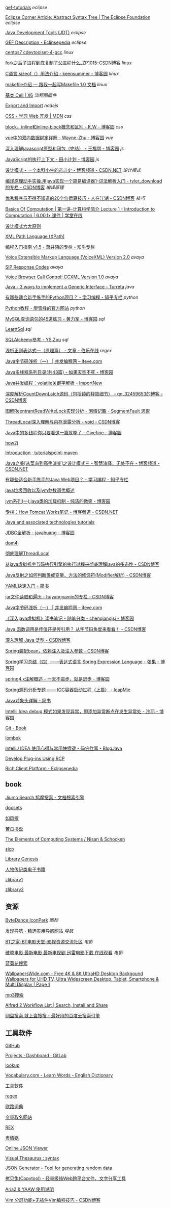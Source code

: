 [gef-tutorials](https://vainolo.com/tutorials/gef-tutorials/) *eclipse*

[Eclipse Corner Article: Abstract Syntax Tree | The Eclipse Foundation](https://www.eclipse.org/articles/article.php?file=Article-JavaCodeManipulation_AST/index.html)  *eclipse*

[Java Development Tools (JDT)](https://www.programcreek.com/category/eclipse-2/eclipse-astparser/)  *eclipse*



[GEF Description - Eclipsepedia](https://wiki.eclipse.org/GEF_Description)  *eclipse*

[centos7 cdevtoolset-4-gcc](https://www.cnblogs.com/dj0325/p/8481092.html)  *linux*

[fork之后子进程到底复制了父进程什么_ZP1015-CSDN博客](https://blog.csdn.net/xy010902100449/article/details/44851453)  *linux*

[C语言 sizeof（）用法介绍 - keepsummer - 博客园](https://www.cnblogs.com/minmin123/p/11940208.html)  *linux*

[makefile介绍 — 跟我一起写Makefile 1.0 文档](https://seisman.github.io/how-to-write-makefile/introduction.html)  *linux*

[基类 Cell | X6](https://antv-x6.gitee.io/zh/docs/tutorial/basic/cell) *流程图插件*

[Export and Import](https://javascript.info/import-export) *nodejs*

[CSS - 学习 Web 开发 | MDN](https://developer.mozilla.org/zh-CN/docs/Learn/CSS) *css*

[block，inline和inline-block概念和区别 - K.W - 博客园](https://www.cnblogs.com/KeithWang/p/3139517.html) *css*

[vue中的双向数据绑定详解 - Wayne-Zhu - 博客园](https://www.cnblogs.com/zhuzhenwei918/p/7309604.html) *vue*

[深入理解javascript原型和闭包（完结） - 王福朋 - 博客园](https://www.cnblogs.com/wangfupeng1988/p/3977924.html) *js* 

[JavaScript的执行上下文 - 田小计划 - 博客园](https://www.cnblogs.com/wilber2013/p/4909430.html) *js* 

[设计模式 - 一个本科小生的奋斗史 - 博客频道 - CSDN.NET](http://blog.csdn.net/jason0539/article/category/3092021) *设计模式*

[编译原理动手实操,用java实现一个简易编译器1-词法解析入门 - tyler_download的专栏 - CSDN博客](http://blog.csdn.net/tyler_download/article/details/50668983) *编译原理*

[优秀程序员不得不知道的20个位运算技巧 - 人在江湖 - CSDN博客](http://blog.csdn.net/zmazon/article/details/8262185) *技巧*

[Basics Of Computation | 第一讲-计算科学简介 Lecture 1 - Introduction to Computation | 6.00.1x 课件 | 学堂在线](http://www.xuetangx.com/courses/course-v1:MITx+6_00_1x+sp/courseware/Week_1/videosequence:Lecture_1/) 

[设计模式六大原则](http://www.uml.org.cn/sjms/201211023.asp)

[XML Path Language (XPath)](https://www.w3.org/TR/1999/REC-xpath-19991116/)

[编程入门指南 v1.5 - 萧井陌的专栏 - 知乎专栏](https://zhuanlan.zhihu.com/p/19959253?columnSlug=xiao-jing-mo)

[Voice Extensible Markup Language (VoiceXML) Version 2.0](https://www.w3.org/TR/voicexml20/) *avaya*

[SIP Response Codes](https://www.tutorialspoint.com/session_initiation_protocol/session_initiation_protocol_response_codes.htm) *avaya*

[Voice Browser Call Control: CCXML Version 1.0](https://www.w3.org/TR/ccxml/#dialogterminate) *avaya* 

[Java - 3 ways to implement a Generic Interface - Turreta](https://turreta.com/2017/06/26/java-3-ways-to-implement-a-generic-interface/) *java*


[有哪些适合新手练手的Python项目？ - 学习编程 - 知乎专栏](https://zhuanlan.zhihu.com/p/22164270?refer=passer) *python*

[Python教程 - 廖雪峰的官方网站](http://www.liaoxuefeng.com/wiki/0014316089557264a6b348958f449949df42a6d3a2e542c000) *python*


[MySQL查询语句的45道练习 - 黄力军 - 博客园](http://www.cnblogs.com/aqxss/p/6563625.html) *sql*

[LearnSql](https://sqlbolt.com/) *sql*

[SQLAlchemy参考 - YS.Zou](https://www.zouyesheng.com/sqlalchemy.html#toc6) *sql*

[浅析正则表达式—（原理篇） - 文章 - 伯乐在线](http://blog.jobbole.com/71228/) *regex*



[Java字节码浅析（—） | 并发编程网 – ifeve.com](http://ifeve.com/javacode2bytecode/)

[Java多线程系列目录(共43篇) - 如果天空不死 - 博客园](http://www.cnblogs.com/skywang12345/p/java_threads_category.html)

[Java并发编程：volatile关键字解析 - ImportNew](http://www.importnew.com/18126.html)

[深度解析CountDownLatch源码（包括锁的释放细节） - qq_32459653的博客 - CSDN博客](https://blog.csdn.net/qq_32459653/article/details/81486757)

[图解ReentrantReadWriteLock实现分析 - 闲情记趣 - SegmentFault 思否](https://segmentfault.com/a/1190000015768003)

[ThreadLocal深入理解与内存泄露分析 - void - CSDN博客](https://blog.csdn.net/sunxianghuang/article/details/51965621)

[Java中的多线程你只要看这一篇就够了 - Givefine - 博客园](https://www.cnblogs.com/wxd0108/p/5479442.html)

[how2j](http://how2j.cn/)

[Introduction · tutorialspoint-maven](https://ayayui.gitbooks.io/tutorialspoint-maven/content/)

[Java之美[从菜鸟到高手演变]之设计模式三 - 智慧演绎，无处不在 - 博客频道 - CSDN.NET](http://blog.csdn.net/zhangerqing/article/details/8243942)

[有哪些适合新手练手的Java Web项目？ - 学习编程 - 知乎专栏](https://zhuanlan.zhihu.com/p/22112669)

[java垃圾回收以及jvm参数调优概述](https://mp.weixin.qq.com/s/NJm28LyDWFYvNDR5yU9dag)

[jvm系列(一):java类的加载机制 - 纯洁的微笑 - 博客园](http://www.cnblogs.com/ityouknow/p/5603287.html)

[专栏：How Tomcat Works笔记 - 博客频道 - CSDN.NET](http://blog.csdn.net/column/details/howtomcatworks.html?&page=2)

[Java and associated technologies tutorials](https://www.tutorialspoint.com/java_technology_tutorials.htm)

[JDBC全解析 - javahuang - 博客园](http://www.cnblogs.com/javahuang/p/3156218.html)

[dom4j](https://dom4j.github.io/)

[彻底理解ThreadLocal](http://blog.csdn.net/lufeng20/article/details/24314381)

[从java虚拟机字节码执行引擎的执行过程来彻底理解java的多态性 - CSDN博客](https://blog.csdn.net/ceshi986745/article/details/51774051)

[Java反射之如何判断类或变量、方法的修饰符(Modifier解析) - CSDN博客](https://blog.csdn.net/xiao__gui/article/details/8141216)

[YAML快速入门 - 简书](https://www.jianshu.com/p/97222440cd08)

[jar文件读取和遍历 - huyangyamin的专栏 - CSDN博客](https://blog.csdn.net/huyangyamin/article/details/51914930)

[Java字节码浅析（—） | 并发编程网 – ifeve.com](http://ifeve.com/javacode2bytecode/)

[《深入java虚拟机》读书笔记 - 随笔分类 - chenqiangjsj - 博客园](http://www.cnblogs.com/chenqiangjsj/category/290254.html)

[Java 函数调用是传值还是传引用？ 从字节码角度来看看！ - CSDN博客](https://blog.csdn.net/jek123456/article/details/73087426)

[深入理解 Java 泛型 - CSDN博客](https://blog.csdn.net/u011240877/article/details/53545041)

[Spring装配bean，依赖注入及注入参数 - CSDN博客](http://blog.csdn.net/conglinyu/article/details/63682984)

[Spring学习总结（四）——表达式语言 Spring Expression Language - 张果 - 博客园](https://www.cnblogs.com/best/p/5748105.html)

[spring4.x注解概述 - 一天不进步，就是退步 - 博客园](https://www.cnblogs.com/davidwang456/p/4432410.html)

[Spring源码分析专题 —— IOC容器启动过程（上篇） - leapMie](https://blog.leapmie.com/archives/390/)

[Java对象头详解 - 简书](https://www.jianshu.com/p/3d38cba67f8b)

[Intellij Idea debug 模式如果发现异常，即添加异常断点在发生异常处 - 沙耶 - 博客园](https://www.cnblogs.com/ShaYeBlog/p/6881720.html)

[Git - Book](https://git-scm.com/book/zh/v2)

[lombok](https://projectlombok.org/features/all)

[IntelliJ IDEA 使用心得与常用快捷键 - 码农往事 - BlogJava](http://www.blogjava.net/rockblue1988/archive/2014/10/24/418994.html)

[Develop Plug-ins Using RCP](https://www.programcreek.com/develop-plug-ins-using-rcp/)

[Rich Client Platform - Eclipsepedia](https://wiki.eclipse.org/Rich_Client_Platform)
## book

[Jiumo Search 鸠摩搜索 - 文档搜索引擎](https://www.jiumodiary.com/)

[docsets](https://lucasg.github.io/2017/02/05/Downloading-Dash-docsets/)

[如风搜](http://www.rufengso.net/)

[苦瓜书盘](https://www.kgbook.com/)

[The Elements of Computing Systems / Nisan & Schocken](http://www.nand2tetris.org/)

[sicp](https://ocw.mit.edu/courses/electrical-engineering-and-computer-science/6-001-structure-and-interpretation-of-computer-programs-spring-2005/index.htm#)

[Library Genesis](http://gen.lib.rus.ec/)


[人物传记类电子书籍](http://www.fast8.com/list/41_3.html)

[zlibrary1](https://b-ok.cc/s/)

[zlibrary2](https://kr1lib.org/)

## 资源
[ByteDance IconPark](https://iconpark.oceanengine.com/officia)  *图标*

[发现导航 - 精选实用导航网站 ](https://www.nav3.cn/#/side?q=&id=1&page=0)  *导航*

[BT之家-BT电影天堂-影视资源交流社区](https://www.btbtt16.com/) *电影*

[破晓电影 最新电影 最新电视剧 迅雷电影下载 在线观看](https://www.poxiao.com/) *电影*

[蓝菊花搜索](http://www.lanjuhua.com/s/WTsGOAU1V3QHJA66Be9UjFKwVoAPrFbvAZsBrgezDdgKtFXlV7sE7ACyBNRRmg/id/367416349412)

[WallpapersWide.com - Free 4K & 8K UltraHD Desktop Backgound Wallpapers for UHD TV, Ultra Widescreen Desktop, Tablet, Smartphone & Multi Display | Page 1](http://wallpaperswide.com/)

[mp3搜索](https://www.mp3juices.cc/)

[Alfred 2 Workflow List | Search, Install and Share](http://www.alfredworkflow.com/)

[网盘搜索,就上盘搜搜 - 最好用的百度云搜索引擎](http://www.pansoso.com/)

## 工具软件

[GitHub](https://github.com/)

[Projects · Dashboard · GitLab](http://192.168.0.105:8082/)



[lookup](https://www.vocabulary.com/dictionary/)

[Vocabulary.com - Learn Words - English Dictionary](https://www.vocabulary.com/)

[工具软件](https://www.fosshub.com/categories.html)

[regex](https://regex101.com/)

[欧路词典](https://dict.eudic.net/)

[变量取名网站](http://unbug.github.io/codelf/#%E5%8F%98%E9%87%8F)

[REX](https://www.regex101.com/)

[表情锅](https://sorry.xuty.tk/wangjingze/)

[Online JSON Viewer](http://jsonviewer.stack.hu/)

[Visual Thesaurus : syntax](https://www.visualthesaurus.com/app/view?word=syntactically&lang=en)

[JSON Generator – Tool for generating random data](https://www.json-generator.com/)

[拷贝兔(Copytool) - 轻量级纯Web跨平台文件、文字分享工具](https://cp.anyknew.com/)

[Aria2 & YAAW 使用说明](http://aria2c.com/usage.html)

[Vim 分屏功能+无插件Vim编程技巧 - CSDN博客](https://blog.csdn.net/wrwerew/article/details/43054065)

